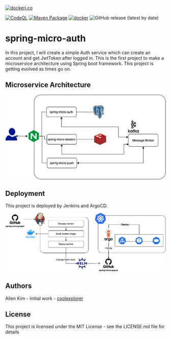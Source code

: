 [![dockeri.co](https://dockeri.co/image/coolexplorer/spring-micro-auth)](https://hub.docker.com/r/coolexplorer/spring-micro-auth)

[![CodeQL](https://github.com/coolexplorer/spring-micro-auth/actions/workflows/codeql-analysis.yml/badge.svg)](https://github.com/coolexplorer/spring-micro-auth/actions/workflows/codeql-analysis.yml)
[![Maven Package](https://github.com/coolexplorer/spring-micro-auth/actions/workflows/maven-publish.yml/badge.svg)](https://github.com/coolexplorer/spring-micro-auth/actions/workflows/maven-publish.yml)
[![docker](https://github.com/coolexplorer/spring-micro-auth/actions/workflows/docker.yml/badge.svg)](https://github.com/coolexplorer/spring-micro-auth/actions/workflows/docker.yml)
![GitHub release (latest by date)](https://img.shields.io/github/v/release/coolexplorer/spring-micro-auth)

# spring-micro-auth
In this project, I will create a simple Auth service which can create an account and get JwtToken after logged in. 
This is the first project to make a microservice architecture using Spring boot framework.
This project is getting evolved as times go on. 

## Microservice Architecture
![spring-micro-architecture](./images/microservice-architecture.png)

## Deployment
This project is deployed by Jenkins and ArgoCD. 

![spring-mirco-deployment](./images/spring-micro-deployment.png)

## Authors
Allen Kim - Initial work - [coolexplorer](https://github.com/coolexplorer)

## License
This project is licensed under the MIT License - see the LICENSE.md file for details
